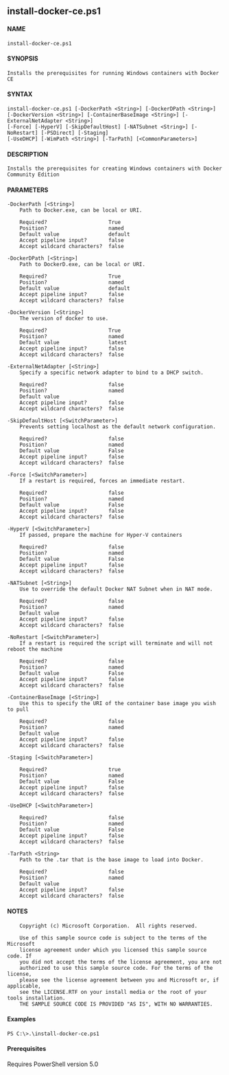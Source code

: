 ## install-docker-ce.ps1

#### NAME
    install-docker-ce.ps1
    
#### SYNOPSIS
    Installs the prerequisites for running Windows containers with Docker CE
    
#### SYNTAX
    install-docker-ce.ps1 [-DockerPath <String>] [-DockerDPath <String>] [-DockerVersion <String>] [-ContainerBaseImage <String>] [-ExternalNetAdapter <String>] 
    [-Force] [-HyperV] [-SkipDefaultHost] [-NATSubnet <String>] [-NoRestart] [-PSDirect] [-Staging] 
    [-UseDHCP] [-WimPath <String>] [-TarPath] [<CommonParameters>]
    
    
#### DESCRIPTION
    Installs the prerequisites for creating Windows containers with Docker Community Edition
    

#### PARAMETERS
    -DockerPath [<String>]
        Path to Docker.exe, can be local or URI.
        
        Required?                    True
        Position?                    named
        Default value                default
        Accept pipeline input?       false
        Accept wildcard characters?  false

    -DockerDPath [<String>]
        Path to DockerD.exe, can be local or URI.
        
        Required?                    True
        Position?                    named
        Default value                default
        Accept pipeline input?       false
        Accept wildcard characters?  false

    -DockerVersion [<String>]
        The version of docker to use.
        
        Required?                    True
        Position?                    named
        Default value                latest
        Accept pipeline input?       false
        Accept wildcard characters?  false
        
    -ExternalNetAdapter [<String>]
        Specify a specific network adapter to bind to a DHCP switch.
        
        Required?                    false
        Position?                    named
        Default value                
        Accept pipeline input?       false
        Accept wildcard characters?  false

    -SkipDefaultHost [<SwitchParameter>]
        Prevents setting localhost as the default network configuration.

        Required?                    false
        Position?                    named
        Default value                False
        Accept pipeline input?       false
        Accept wildcard characters?  false
        
    -Force [<SwitchParameter>]
        If a restart is required, forces an immediate restart.
        
        Required?                    false
        Position?                    named
        Default value                False
        Accept pipeline input?       false
        Accept wildcard characters?  false
        
    -HyperV [<SwitchParameter>]
        If passed, prepare the machine for Hyper-V containers
        
        Required?                    false
        Position?                    named
        Default value                False
        Accept pipeline input?       false
        Accept wildcard characters?  false

    -NATSubnet [<String>]
        Use to override the default Docker NAT Subnet when in NAT mode.

        Required?                    false
        Position?                    named
        Default value                
        Accept pipeline input?       false
        Accept wildcard characters?  false
        
    -NoRestart [<SwitchParameter>]
        If a restart is required the script will terminate and will not reboot the machine
        
        Required?                    false
        Position?                    named
        Default value                False
        Accept pipeline input?       false
        Accept wildcard characters?  false
        
    -ContainerBaseImage [<String>]
        Use this to specify the URI of the container base image you wish to pull
        
        Required?                    false
        Position?                    named
        Default value                
        Accept pipeline input?       false
        Accept wildcard characters?  false
        
    -Staging [<SwitchParameter>]
        
        Required?                    true
        Position?                    named
        Default value                False
        Accept pipeline input?       false
        Accept wildcard characters?  false
        
    -UseDHCP [<SwitchParameter>]
        
        Required?                    false
        Position?                    named
        Default value                False
        Accept pipeline input?       false
        Accept wildcard characters?  false
        
    -TarPath <String>
        Path to the .tar that is the base image to load into Docker.
        
        Required?                    false
        Position?                    named
        Default value                
        Accept pipeline input?       false
        Accept wildcard characters?  false
        
#### NOTES
        Copyright (c) Microsoft Corporation.  All rights reserved.
        
        Use of this sample source code is subject to the terms of the Microsoft
        license agreement under which you licensed this sample source code. If
        you did not accept the terms of the license agreement, you are not
        authorized to use this sample source code. For the terms of the license,
        please see the license agreement between you and Microsoft or, if applicable,
        see the LICENSE.RTF on your install media or the root of your tools installation.
        THE SAMPLE SOURCE CODE IS PROVIDED "AS IS", WITH NO WARRANTIES.
    
#### Examples
    
    PS C:\>.\install-docker-ce.ps1
    
#### Prerequisites
Requires PowerShell version 5.0
